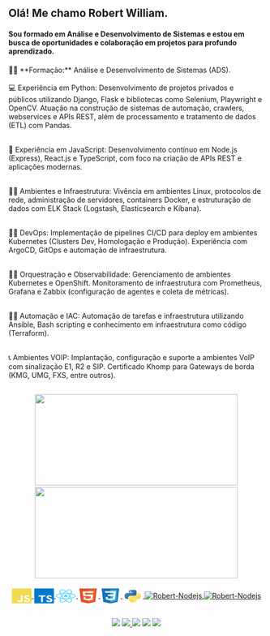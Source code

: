 ## Olá! Me chamo Robert William.

<div> 
  <h4> Sou formado em Análise e Desenvolvimento de Sistemas e estou em busca de oportunidades e colaboração em projetos para profundo aprendizado. <h4>
</div> 
    
<div> 👨‍🎓 **Formação:** Análise e Desenvolvimento de Sistemas (ADS). </br></br>
💻 Experiência em Python: Desenvolvimento de projetos privados e públicos utilizando Django, Flask e bibliotecas como Selenium, Playwright e OpenCV. Atuação na construção de sistemas de automação, crawlers, webservices e APIs REST, além de processamento e tratamento de dados (ETL) com Pandas. </br></br>

💬 Experiência em JavaScript: Desenvolvimento contínuo em Node.js (Express), React.js e TypeScript, com foco na criação de APIs REST e aplicações modernas. </br></br>

👨‍💼 Ambientes e Infraestrutura: Vivência em ambientes Linux, protocolos de rede, administração de servidores, containers Docker, e estruturação de dados com ELK Stack (Logstash, Elasticsearch e Kibana). </br></br>

👨‍💼 DevOps: Implementação de pipelines CI/CD para deploy em ambientes Kubernetes (Clusters Dev, Homologação e Produção). Experiência com ArgoCD, GitOps e automação de infraestrutura. </br></br>

👨‍💼 Orquestração e Observabilidade: Gerenciamento de ambientes Kubernetes e OpenShift. Monitoramento de infraestrutura com Prometheus, Grafana e Zabbix (configuração de agentes e coleta de métricas). </br></br>

👨‍💼 Automação e IAC: Automação de tarefas e infraestrutura utilizando Ansible, Bash scripting e conhecimento em infraestrutura como código (Terraform). </br></br>

📞 Ambientes VOIP: Implantação, configuração e suporte a ambientes VoIP com sinalização E1, R2 e SIP. Certificado Khomp para Gateways de borda (KMG, UMG, FXS, entre outros).

</div>

   ##

<div align="center">
  <a href="https://github.com/RobertwilliamN">
  <img height="180em" width="400" src="https://github-readme-stats.vercel.app/api?username=RobertwilliamN&show_icons=true&theme=dark&include_all_commits=true&count_private=true"/>
  <img height="180em" width="400" src="https://github-readme-stats.vercel.app/api/top-langs/?username=RobertwilliamN&layout=compact&langs_count=7&theme=dark"/>
</div>
  
 <div style="display: inline_block" align="center"><br>
  <img align="center" alt="Robert-Js" height="30" width="40" src="https://raw.githubusercontent.com/devicons/devicon/master/icons/javascript/javascript-plain.svg">
  <img align="center" alt="Robert-Ts" height="30" width="40" src="https://raw.githubusercontent.com/devicons/devicon/master/icons/typescript/typescript-plain.svg">
  <img align="center" alt="Robert-React" height="30" width="40" src="https://raw.githubusercontent.com/devicons/devicon/master/icons/react/react-original.svg">
  <img align="center" alt="Robert-HTML" height="30" width="40" src="https://raw.githubusercontent.com/devicons/devicon/master/icons/html5/html5-original.svg">
  <img align="center" alt="Robert-CSS" height="30" width="40" src="https://raw.githubusercontent.com/devicons/devicon/master/icons/css3/css3-original.svg">
  <img align="center" alt="Robert-Python" height="30" width="40" src="https://raw.githubusercontent.com/devicons/devicon/master/icons/python/python-original.svg">
  <img align="center" alt="Robert-Nodejs" height="30" width="40" src="https://cdn.jsdelivr.net/gh/devicons/devicon/icons/nodejs/nodejs-original.svg">
   <img align="center" alt="Robert-Nodejs" height="30" width="40" src="https://img.shields.io/badge/Linux-FCC624?style=for-the-badge&logo=linux&logoColor=black">
   
</div>

   ##
  
  <div align="center"> 
    <a href="https://www.linkedin.com/in/robert-william-cv/" target="_blank"><img src="https://img.shields.io/badge/-LinkedIn-%230077B5?style=for-the-badge&logo=linkedin&logoColor=white" target="_blank"></a> 
    <a href = "mailto:robertwilliam0963@gmail.com"><img src="https://img.shields.io/badge/-Gmail-%23333?style=for-the-badge&logo=gmail&logoColor=white" target="_blank">   </a>
    <a href="https://contate.me/robert_william" target="_blank"><img src="https://img.shields.io/badge/WhatsApp-25D366?style=for-the-badge&logo=whatsapp&logoColor=white" target="_blank"></a> 
    <a href="https://t.me/Robert_William_R" target="_blank"><img src="https://img.shields.io/badge/Telegram-2CA5E0?style=for-the-badge&logo=telegram&logoColor=white" target="_blank"></a>
    <a href="https://www.instagram.com/robert_willliam/" target="_blank"><img src="https://img.shields.io/badge/-Instagram-%23E4405F?style=for-the-badge&logo=instagram&logoColor=white" target="_blank"></a>
   
</div>
  
  



